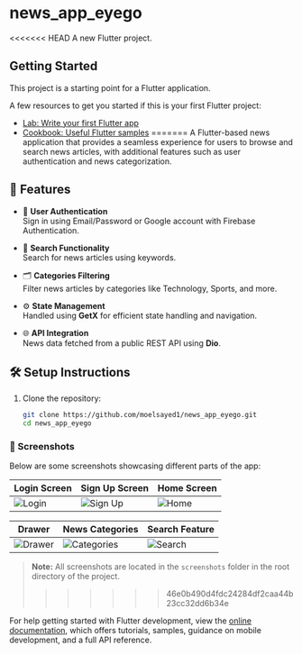 # news_app_eyego

<<<<<<< HEAD
A new Flutter project.

## Getting Started

This project is a starting point for a Flutter application.

A few resources to get you started if this is your first Flutter project:

- [Lab: Write your first Flutter app](https://docs.flutter.dev/get-started/codelab)
- [Cookbook: Useful Flutter samples](https://docs.flutter.dev/cookbook)
=======
A Flutter-based news application that provides a seamless experience for users to browse and search news articles, with additional features such as user authentication and news categorization.

## 🚀 Features

- 🔐 **User Authentication**  
  Sign in using Email/Password or Google account with Firebase Authentication.

- 🔎 **Search Functionality**  
  Search for news articles using keywords.

- 🗂️ **Categories Filtering**  
  Filter news articles by categories like Technology, Sports, and more.

- ⚙️ **State Management**  
  Handled using **GetX** for efficient state handling and navigation.

- 🌐 **API Integration**  
  News data fetched from a public REST API using **Dio**.

## 🛠️ Setup Instructions

1. Clone the repository:
   ```bash
   git clone https://github.com/moelsayed1/news_app_eyego.git
   cd news_app_eyego

### 📱 Screenshots

Below are some screenshots showcasing different parts of the app:

| Login Screen | Sign Up Screen | Home Screen |
|--------------|----------------|--------------|
| ![Login](screenshots/login_screen.png) | ![Sign Up](screenshots/sign_up_screen.png) | ![Home](screenshots/home_screen.png) |

| Drawer | News Categories | Search Feature |
|--------|------------------|----------------|
| ![Drawer](screenshots/drawer_screen.png) | ![Categories](screenshots/news_category_screen.png) | ![Search](screenshots/search_screen.png) |

> **Note:** All screenshots are located in the `screenshots` folder in the root directory of the project.
>>>>>>> 46e0b490d4fdc24284df2caa44b23cc32dd6b34e

For help getting started with Flutter development, view the
[online documentation](https://docs.flutter.dev/), which offers tutorials,
samples, guidance on mobile development, and a full API reference.
